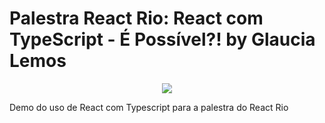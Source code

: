 # Palestra React Rio: React com TypeScript - É Possível?! by Glaucia Lemos

<p align="center">
  <img src="https://imgur.com/R2dCiON.gif"/>
</p>



Demo do uso de React com Typescript para a palestra do React Rio



